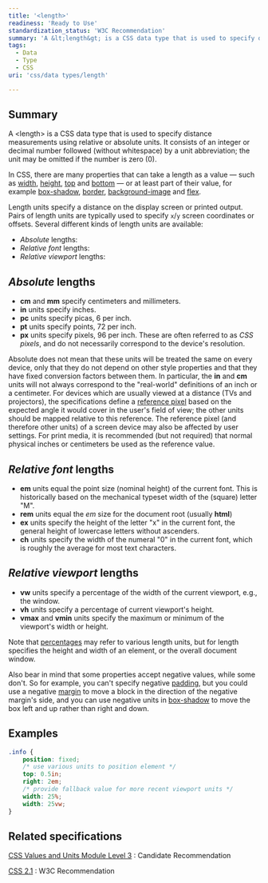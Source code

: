 ```yaml
---
title: '<length>'
readiness: 'Ready to Use'
standardization_status: 'W3C Recommendation'
summary: 'A &lt;length&gt; is a CSS data type that is used to specify distance measurements using relative or absolute units.  It consists of an integer or decimal number followed (without whitespace) by a unit abbreviation; the unit may be omitted if the number is zero (0).'
tags:
  - Data
  - Type
  - CSS
uri: 'css/data types/length'

---
```

## Summary

A &lt;length&gt; is a CSS data type that is used to specify distance measurements using relative or absolute units. It consists of an integer or decimal number followed (without whitespace) by a unit abbreviation; the unit may be omitted if the number is zero (0).

 In CSS, there are many properties that can take a length as a value — such as [width](/css/properties/width), [height](/css/properties/height), [top](/css/properties/top) and [bottom](/css/properties/bottom) — or at least part of their value, for example [box-shadow](/css/properties/box-shadow), [border](/css/properties/border), [background-image](/css/properties/background-image) and [flex](/css/properties/flex).

Length units specify a distance on the display screen or printed output. Pairs of length units are typically used to specify `x`/`y` screen coordinates or offsets. Several different kinds of length units are available:

-   *Absolute* lengths:
-   *Relative font* lengths:
-   *Relative viewport* lengths:

## *Absolute* lengths

-   **cm** and **mm** specify centimeters and millimeters.
-   **in** units specify inches.
-   **pc** units specify picas, 6 per inch.
-   **pt** units specify points, 72 per inch.
-   **px** units specify pixels, 96 per inch. These are often referred to as *CSS pixels*, and do not necessarily correspond to the device's resolution.

Absolute does not mean that these units will be treated the same on every device, only that they do not depend on other style properties and that they have fixed conversion factors between them. In particular, the **in** and **cm** units will not always correspond to the "real-world" definitions of an inch or a centimeter. For devices which are usually viewed at a distance (TVs and projectors), the specifications define a [reference pixel](http://www.w3.org/TR/css3-values/#reference-pixel) based on the expected angle it would cover in the user's field of view; the other units should be mapped relative to this reference. The reference pixel (and therefore other units) of a screen device may also be affected by user settings. For print media, it is recommended (but not required) that normal physical inches or centimeters be used as the reference value.

## *Relative font* lengths

-   **em** units equal the point size (nominal height) of the current font. This is historically based on the mechanical typeset width of the (square) letter "M".
-   **rem** units equal the *em* size for the document root (usually **html**)
-   **ex** units specify the height of the letter "x" in the current font, the general height of lowercase letters without ascenders.
-   **ch** units specify the width of the numeral "0" in the current font, which is roughly the average for most text characters.

## *Relative viewport* lengths

-   **vw** units specify a percentage of the width of the current viewport, e.g., the window.
-   **vh** units specify a percentage of current viewport's height.
-   **vmax** and **vmin** units specify the maximum or minimum of the viewport's width or height.

Note that [percentages](/css/data_types/percentage) may refer to various length units, but for length specifies the height and width of an element, or the overall document window.

Also bear in mind that some properties accept negative values, while some don't. So for example, you can't specify negative [padding](/css/properties/padding), but you could use a negative [margin](/css/properties/margin) to move a block in the direction of the negative margin's side, and you can use negative units in [box-shadow](/css/properties/box-shadow) to move the box left and up rather than right and down.

## Examples

``` css
.info {
    position: fixed;
    /* use various units to position element */
    top: 0.5in;
    right: 2em;
    /* provide fallback value for more recent viewport units */
    width: 25%;
    width: 25vw;
}
```

## Related specifications

[CSS Values and Units Module Level 3](http://www.w3.org/TR/css3-values/)
:   Candidate Recommendation

[CSS 2.1](http://www.w3.org/TR/CSS21/syndata.html#length-units)
:   W3C Recommendation
